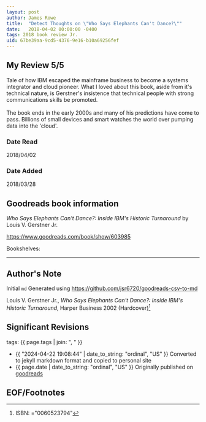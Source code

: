 ```yaml
---
layout: post
author: James Rowe
title:  "Detect Thoughts on \"Who Says Elephants Can't Dance?\""
date:   2018-04-02 00:00:00 -0400
tags: 2018 book review Jr. 
uid: 67be39aa-9cd5-4376-9e16-b10a69256fef
---
```




## My Review 5/5

Tale of how IBM escaped the mainframe business to become a systems integrator and cloud pioneer. What I loved about this book, aside from it's technical nature, is Gerstner's insistence that technical people with strong communications skills be promoted.<br/><br/>The book ends in the early 2000s and many of his predictions have come to pass. Billions of small devices and smart watches the world over pumping data into the 'cloud'.

### Date Read
2018/04/02

### Date Added
2018/03/28

## Goodreads book information

*Who Says Elephants Can't Dance?:  Inside IBM's Historic Turnaround* by Louis V. Gerstner Jr.

https://www.goodreads.com/book/show/603985

Bookshelves: 

---

## Author's Note

Initial `md` Generated using https://github.com/jsr6720/goodreads-csv-to-md

Louis V. Gerstner Jr., *Who Says Elephants Can't Dance?:  Inside IBM's Historic Turnaround*,  Harper Business 2002 (Hardcover)[^1]

## Significant Revisions

tags: {{ page.tags | join: ", " }} <!-- todo move this somewhere -->

- {{ "2024-04-22 19:08:44" | date_to_string: "ordinal", "US" }} Converted to jekyll markdown format and copied to personal site
- {{ page.date | date_to_string: "ordinal", "US" }} Originally published on [goodreads](https://www.goodreads.com)

## EOF/Footnotes

[^1]: ISBN: ="0060523794"